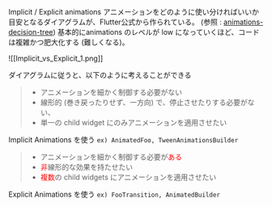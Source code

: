 

Implicit / Explicit animations アニメーションをどのように使い分ければいいか目安となるダイアグラムが、Flutter公式から作られている。 (参照 : [animations-decision-tree](https://docs.flutter.dev/assets/images/docs/ui/animations/animation-decision-tree.png))
基本的にanimations のレベルが low になっていくほど、コードは複雑かつ肥大化する (難しくなる)。

![[Implicit_vs_Explicit_1.png]]

ダイアグラムに従うと、以下のように考えることができる

>- アニメーションを細かく制御する必要がない
>- 線形的 (巻き戻ったりせず、一方向) で、停止させたりする必要がない、
>- 単一の child widget にのみアニメーションを適用させたい

Implicit Animations を使う
	`ex) AnimatedFoo, TweenAnimationsBuilder`


> - アニメーションを細かく制御する必要が<font color="#ff0000">ある</font>
> - <font color="#ff0000">非</font>線形的な効果を持たせたい
> - <font color="#ff0000">複数</font>の child widgets にアニメーションを適用させたい

Explicit Animations を使う
	`ex) FooTransition, AnimatedBuilder`